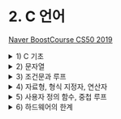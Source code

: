 # 2. C 언어

[Naver BoostCourse CS50 2019](https://www.edwith.org/boostcourse-cs-050)

<details>
  <summary>1) C 기초</summary>

# C 기초

# 학습 목표

C로 "hello, world"를 출력하는 프로그램을 만들 수 있다.

## C 언어

```c
#include <stdio.h>

int main(void)
{
    printf("hello, world\n");
}
```

C는 아주 오래되고 전통적인 순수 텍스트 기반의 언어이다.

`int main(void)`는 **시작한다**의 의미를 가지고 있다고 보면 된다. 앞으로 우리가 작성할 코드 모두는 이 `int main(void) {}`의 중괄호 사이에 작성하게 될 것이다.

C에는 **printf**라는 함수가 있다.

`printf("hello, world\n")`는 스크래치의 "hello, world라고 말하기" 블록과 같은 역할을 한다.

- 글자나 단어, 문장을 적을 때는 **언제나 텍스트에 "" 쌍따옴표로 감싸야 한다**
- 그리고 우리가 일상에서 문장의 끝에 마침표를 붙이는 것처럼 C에서는 `세미콜론(;)`을 붙여야 한다.

`include <stdio.h>`는 "stdio.h"라는 이름의 파일을 찾아서 "printf" 함수에 접근할 수 있도록 해준다.

C로 작성한 코드는 `"파일이름.c"`로 저장해야 한다. (확장자 ".c"는 C로 작성된 코드라는 의미)

마이크로 소프트의 Word처럼 자동적으로 붙여주지 않기 때문에 C의 경우에는 직접 .c를 붙여줘야 한다.

## 컴파일러

우리가 직접 작성한 코드는 **소스 코드**라고 불린다. 이를 2진수로 작성된 "머신 코드"로 변환해야 컴퓨터가 이해할 수 있다. 이런 작업을 컴파일러라는 프로그램이 수행해 준다.

<img src="../imgs/compiler.png" width="400">

터미널 창의 명령어 프롬프트에서 "\$" 기호 옆에 우리가 원하는 명령어를 입력하면 된다.

clang hello.c 라는 명령어는 "clang"이라는 컴파일러로 "hello.c"라는 코드를 컴파일하라는 의미이다.

그 결과 **a.out**이라는 파일이 생성된다.

**./a.out** 이라는 명령어를 실행하면 컴퓨터가 현재 디렉토리에 있는 a.out이라는 프로그램을 실행하게 해준다.

</details>

<details>
  <summary>2) 문자열</summary>

# 문자열

# 학습 목표

C로 문자열 형식을 가진 변수를 선언하고 출력하는 프로그램을 만들 수 있다.\

# 문자열 다루기

C 언어로 사용자의 이름을 입력으로 받고, 그 사람의 이름을 불러서 인사를 해보자.

CS50 Sandbox에서는 스크래치의 ask 함수와 가장 비슷한 것은 `get_string()` 함수이다. String은 단어나 구절, 문장을 부르는 말이다.

## 변수와 형식지정자

`string answer = get_string("What's your name?\n")`;

사용자의 이름을 받아서 저장할 **변수**를 **answer**라고 정해보자. 변수명은 마음대로 정해도 되지만, 유의해야 할 점은 C는 오래된 언어이기 때문에 변수가 저장하는 **데이터의 종류를 아주 정확하게 명시해줘야 한다**.

그래서 우리는 저장하고자 하는 값의 종류가 **문자열(string)**이라는 것을 알려줘야 한다. 이때 string을 **형식지정자**라고 한다. 컴퓨터에게 "answer"에 들어갈 것은 문자라고 알려주는 것이다.

## 할당 연산자 =

프로그래밍 언어에서 **=**는 오른쪽에 있는 것을 왼쪽으로 **지정**해준다. 이를 할당 연산자라고 한다.

여기서는 **get_string**함수가 사용자의 이름을 반환하면 그 이름을 **answer**이라는 변수에 저장하는 것이다. 이제 컴퓨터의 메모리 어딘가에 사용자의 이름이 저장되어 있는 것이다.

## 출력

`printf("hello, %s\n", answer)`;

이때 유의할 점은 `printf("hello, answer");`이 아니라는 점이다. 이 코드를 실행한다면 answer이 출력되어 hello, answer이 그대로 결과로 나온다.

우리는 answer이라는 변수에 들어있는 이름을 출력해야 하기 때문에 **%**를 사용해준다. 이 때에도 어떤 종류의 인자를 받는지 말해줘야 한다.

우리는 이름이라는 문자열을 받기 때문에 **string**에서의 **s**를 **%** 뒤에 붙여서 인자를 받아준다. 그래서 최종적으로는 `printf("hello, %s\n", answer);`이 되는 것이다

## 코드

```c
#include <cs50.h>
#include <stdio.h>

string answer = get_string("What's your name?\n");
printf("hello, %s\n", answer);
```

가장 위에 포함된 cs50.h 파일 안에 string이라는 문자열 형식과 get_string 이라는 함수에 대한 코드가 포함되어 있다. 이 파일을 포함해야만 전체 코드를 컴파일 하고 실행할 수 있다.

터미널 창에 아래 명령어를 입력하여 컴파일을 할 수 있다.

`clang -o string string.c -lcs50`

여기서 -o string은 string.c를 string.out이라는 머신코드로 저장하도록 하는 명령어이다.

-lcs50은 "link"라는 의미를 지닌 -l이라는 인자에 우리가 추가로 포함한 "cs50" 파일을 합친 것이다. 이를 통해 컴파일시 cs50 파일을 연결하도록 알려줄 수 있다.

다소 복잡한 이런 과정 대신에, 아래 make 명령어를 통해 간단하게 컴파일을 수행할 수도 있다.

`make string`

이와 같이 작성한 코드를 컴파일 하고 실행하면, 사용자에게 입력값을 받고 문장 내에 포함하여 출력하는 프로그램이 된다.

# 생각해보기

"좋아하는 동물을 알려주세요"로 질문하여 동물 이름을 animal이라는 변수에 저장하고, 이를 "내가 좋아하는 동물은"으로 출력해주는 코드를 작성해 보자.

```c
#include <stdio.h>
#include <cs50.h>

int main(void) {
    string answer = get_string("좋아하는 동물을 알려주세요\n");
    printf("내가 좋아하는 동물은 %s입니다\n", answer);
}
```

</details>

<details>
  <summary>3) 조건문과 루프</summary>

# 학습 목표

조건문과 루프를 c로 작성할 수 있다.

## 정수 할당

`int counter = 0;`

여기서 int는 변수가 정수(integer)라는 것을 알려주는 것이고, counter는 변수의 이름, 0은 그 값에 0을 저장(초기화)하는 것이다.

## 변수의 값 1씩 증가

`counter = counter + 1`

counter에 1을 더한 값을 다시 counter에 저장(할당)한다는 의미가 된다.

이를 더 간단하게 아래 두 가지 방식으로 수행할 수도 있다.

`counter += 1;`

`counter ++;`

## 조건문

```c
if (x < y) {
    printf("x is less than y\n");
}
```

`if ()`의 괄호 안에는 검사하고자 하는 **조건**이 들어가고, {} 안에는 조건을 만족할 때 수행하고자 하는 작업이 들어간다. 여기에서는 조건이 true면 "x is less than y"를 출력하라는 것이다.

**else**를 이용해 처음 조건이 아닌 경우에는 다른 어떤 것을 하라고 적어줄 수 있다.

```c
if (x < y) {
    printf("x is less than y\n");
}
else {
    printf("x is not less than y\n");
}
```

이 경우에는 첫 번째 x < y 조건이 False, 즉 x가 y보다 작지 않을 경우에는, "x is not less than y"를 출력하라는 것이다.

**else if**를 통해서 아래와 같이 조건을 추가할 수도 있다.

```c
if (x < y) {
    printf("x is less than y\n");
}
else if (x > y) {
    printf("x is not less than y\n");
}
else if (x == y) {
    printf("x is equal to y\n");
}
```

**==**는 양쪽의 값이 같다를 표현하는 **일치 연산자**

**=**는 오른쪽 값을 왼쪽에 할당하는 **할당 연산자**

3개의 조건문 중 마지막의 경우 사실 물어볼 필요가 없다. x가 y보다 작지도 크지도 않다면 남은 유일한 가능성은 x와 y가 같다는 것이기 때문이다.

따라서 위의 코드를 수정하면 아래와 같다.

```c
if (x < y) {
    printf("x is less than y\n");
}
else if (x > y) {
    printf("x is not less than y\n");
}
else {
    printf("x is equal to y\n");
}
```

이렇게 좀 더 간결하게 만들 수 있다. 이렇듯 얼마나 효율적으로 코딩을 하는지, 혹은 얼마나 적은 메모리나 CPU를 사용해서 수행하는지는 정말 중요하다.

추가로 if, else, else if 뒤에는 세미콜론(;)이 붙지 않은 것을 볼 수 있다. 보통 조건과 같은 것들의 끝에는 세미콜론을 붙이지 않는다.

## 루프

```c
while (true)
{
    printf("hello, world\n");
}
```

먼저 while의 경우 위의 코드와 같이 while () 괄호 안에 조건을 넣고 {} 안에 수행할 작업을 포함시키면 된다. 즉, C에서 루프를 구현하고 싶다면 성립 조건을 정해줘야 한다. 답이 네, 참, 혹은 1로 나올 수 있는 질문을 던져줘야 하는 것이다.

답이 참이 나오게 하는 방법은 여러가지가 있을 수 있지만, 가장 간단한 방법은 그냥 **true**를 적는 것이다.

위의 코드에서는 true라는 항상 참이 되는 조건을 통해 while 루프가 영원히 수행되도로 한다. 따라서 위의 코드는 "hello, world"를 무한정 출력하게 될 것이다.

만약 특정 횟수만큼 작업을 수행하고 싶으면 어떻게 해야할까?

```c
int i = 0;
while (i < 50)
{
    printf("hello, world\n");
    i = i + 1
}
```

counter라는 변수는 너무 긴 단어이다. 그래서 프로그래머들은 무언가를 셀 때 간단하게 정수를 나타내는 **i**를 사용한다. 물론 변수명은 맘대로 적어도 문제는 없다.

따로 변수를 선언해도 되지만 아래와 같이 **for**문을 사용하면 for () 안에 각각 (변수 초기화; 변수 조건; 변수 증가)에 해당하는 코드를 넣어서 간단하게 표현할 수 있다.

즉, 가장 먼저 정수 값을 가지는 i라는 변수를 0으로 초기화하고, i가 50인지 매번 검사를 하고, 이를 만족하면 {} 안의 내용을 수행한 후에, i를 1씩 증가시킨다는 의미이다.

```c
for (int i = 0; i < 50; i = i + 1) {
    printf("hello, world\n");

}
```

while문과 비교하여 코드가 엄청 간단해진 것을 확인할 수 있다.

# 생각해보기

학습한 다양한 방법을 이용하여 "개발공부는 재미있다!"를 10번 출력하는 코드를 작성해보자.

```c
#include <stdio.h>

int main(void) {
    int i = 0;
    while (i < 10) {
        printf("개발공부는 재미있다!\n");
        i++;
    }
}
```

또는

```c
#include <stdio.h>

int main(void) {
    for (int i = 0; i < 10; i++) {
        printf("개발공부는 재미있다!\n");
    }
}
```

## 부울 연산자

부울 연산자는 참과 거짓을 판단하는 **부울 연산식**을 만드는 데 사용된다.

`bool a = d < 5;` true

`bool b = 2 >= 8;` false

`bool c = a && b;` false

`bool d = a || b;` true

`bool e = ~d;` false

## 조건문을 표현하는 다른 방법

## Switch문

조건식의 결과값에 따라 매칭되는 case의 코드를 실행시킨다.

```c
switch (x)
{
    case 1:
        printf("A\n");
        break;
    case 2:
        printf("B\n");
        break;
    default:
        printf("C\n");

}
```

### 3항 연산자

식 하나를 받아서, 식이 참이면 : 기호 왼편의 값으로 계산되고, 거짓이면 오른편의 값으로 계산된다.

```c
int y = (x > 3) ? 2 : 1;
```

위의 식에서 만약 x > 3가 참이면 y는 2가되고, 그렇지 않으면 1이 된다.

</details>

<details>
  <summary>4) 자료형, 형식 지정자, 연산자</summary>

</details>

<details>
  <summary>5) 사용자 정의 함수, 중첩 루프</summary>

</details>

<details>
  <summary>6) 하드웨어의 한계</summary>

</details>
